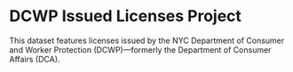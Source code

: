 # DCWP Issued Licenses Project
This dataset features licenses issued by the NYC Department of Consumer and Worker Protection (DCWP)—formerly the Department of Consumer Affairs (DCA).

